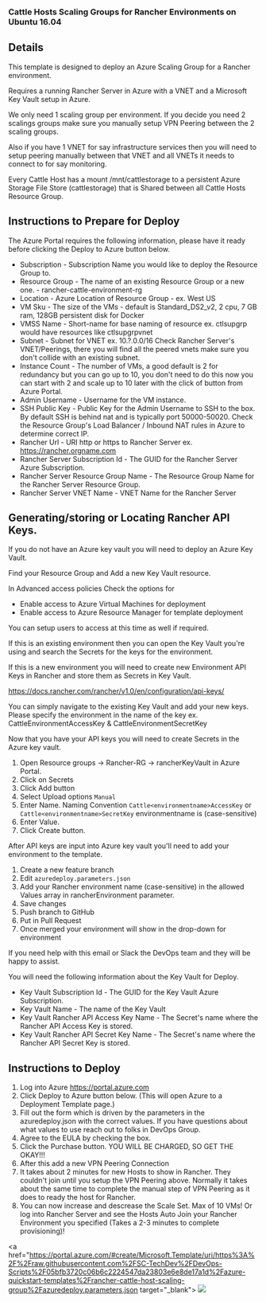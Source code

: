 ### Cattle Hosts Scaling Groups for Rancher Environments on Ubuntu 16.04 ###

## Details

This template is designed to deploy an Azure Scaling Group for a Rancher environment.

Requires a running Rancher Server in Azure with a VNET and a Microsoft Key Vault setup in Azure.

We only need 1 scaling group per environment.  If you decide you need 2 scalings groups make sure you manually setup VPN Peering between the 2 scaling groups.

Also if you have 1 VNET for say infrastructure services then you will need to setup peering manually between that VNET and all VNETs it needs to connect to for say monitoring.

Every Cattle Host has a mount /mnt/cattlestorage to a persistent Azure Storage File Store (cattlestorage) that is Shared between all Cattle Hosts Resource Group.

## Instructions to Prepare for Deploy

The Azure Portal requires the following information, please have it ready before clicking the Deploy to Azure button below.

- Subscription - Subscription Name you would like to deploy the Resource Group to.
- Resource Group - The name of an existing Resource Group or a new one. - rancher-cattle-environment-rg
- Location - Azure Location of Resource Group - ex. West US
- VM Sku - The size of the VMs - default is Standard_DS2_v2, 2 cpu, 7 GB ram, 128GB persistent disk for Docker
- VMSS Name - Short-name for base naming of resource ex. ctlsupgrp would have resources like ctlsupgrpvnet
- Subnet - Subnet for VNET ex. 10.?.0.0/16 Check Rancher Server's VNET/Peerings, there you will find all the peered vnets make sure you don't collide with an existing subnet.
- Instance Count - The number of VMs, a good default is 2 for redundancy but you can go up to 10, you don't need to do this now you can start with 2 and scale up to 10 later with the click of button from Azure Portal.
- Admin Username - Username for the VM instance.
- SSH Public Key - Public Key for the Admin Username to SSH to the box.  By default SSH is behind nat and is typically port 50000-50020. Check the Resource Group's Load Balancer / Inbound NAT rules in Azure to determine correct IP.
- Rancher Url - URI http or https to Rancher Server ex. https://rancher.orgname.com
- Rancher Server Subscription Id - The GUID for the Rancher Server Azure Subscription.
- Rancher Server Resource Group Name - The Resource Group Name for the Rancher Server Resource Group.
- Rancher Server VNET Name - VNET Name for the Rancher Server

## Generating/storing or Locating Rancher API Keys.

If you do not have an Azure key vault you will need to deploy an Azure Key Vault.

Find your Resource Group and Add a new Key Vault resource.

In Advanced access policies Check the options for
- Enable access to Azure Virtual Machines for deployment
- Enable access to Azure Resource Manager for template deployment

You can setup users to access at this time as well if required.

If this is an existing environment then you can open the Key Vault you're using and search the Secrets for the keys for the environment.

If this is a new environment you will need to create new Environment API Keys in Rancher and store them as Secrets in Key Vault.  

https://docs.rancher.com/rancher/v1.0/en/configuration/api-keys/

You can simply navigate to the existing Key Vault and add your new keys.  Please specify the environment in the name of the key ex. CattleEnvironmentAccessKey & CattleEnvironmentSecretKey

Now that you have your API keys you will need to create Secrets in the Azure key vault.

1. Open Resource groups -> Rancher-RG -> rancherKeyVault in Azure Portal.
1. Click on Secrets
1. Click Add button
1. Select Upload options ```Manual```
1. Enter Name.  Naming Convention ```Cattle<environmentname>AccessKey``` or ```Cattle<environmentname>SecretKey``` environmentname is (case-sensitive)
1. Enter Value.
1. Click Create button.

After API keys are input into Azure key vault you'll need to add your environment to the template.

1. Create a new feature branch
1. Edit ```azuredeploy.parameters.json```
1. Add your Rancher environment name (case-sensitive) in the allowed Values array in rancherEnvironment parameter.
1. Save changes
1. Push branch to GitHub
1. Put in Pull Request
1. Once merged your environment will show in the drop-down for environment

If you need help with this email or Slack the DevOps team and they will be happy to assist.

You will need the following information about the Key Vault for Deploy.

- Key Vault Subscription Id - The GUID for the Key Vault Azure Subscription.
- Key Vault Name - The name of the Key Vault
- Key Vault Rancher API Access Key Name - The Secret's name where the Rancher API Access Key is stored.
- Key Vault Rancher API Secret Key Name - The Secret's name where the Rancher API Secret Key is stored.

## Instructions to Deploy

1. Log into Azure https://portal.azure.com
1. Click Deploy to Azure button below.  (This will open Azure to a Deployment Template page.)
1. Fill out the form which is driven by the parameters in the azuredeploy.json with the correct values.  If you have questions about what values to use reach out to folks in DevOps Group.
1. Agree to the EULA by checking the box.
1. Click the Purchase button. YOU WILL BE CHARGED, SO GET THE OKAY!!!
1. After this add a new VPN Peering Connection
1. It takes about 2 minutes for new Hosts to show in Rancher.  They couldn't join until you setup the VPN Peering above.  Normally it takes about the same time to complete the manual step of VPN Peering as it does to ready the host for Rancher.
1. You can now increase and descrease the Scale Set.  Max of 10 VMs! Or log into Rancher Server and see the Hosts Auto Join your Rancher Environment you specified (Takes a 2-3 minutes to complete provisioning)!

<a href="https://portal.azure.com/#create/Microsoft.Template/uri/https%3A%2F%2Fraw.githubusercontent.com%2FSC-TechDev%2FDevOps-Scripts%2F05bfb3720c06b6c2224547da23803e6e8de17a1d%2Fazure-quickstart-templates%2Francher-cattle-host-scaling-group%2Fazuredeploy.parameters.json target="_blank">
    <img src="http://azuredeploy.net/deploybutton.png"/>
</a>
